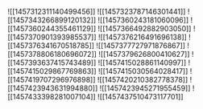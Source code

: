 ![[1457312311140499456]]
![[1457323787146301441]]
![[1457343266899120132]]
![[1457360243181060096]]
![[1457360244355461129]]
![[1457366492882903050]]
![[1457370901393985537]]
![[1457376216491696138]]
![[1457376341670518785]]
![[1457377727971876867]]
![[1457378806180696072]]
![[1457379626800410627]]
![[1457393637415743489]]
![[1457415028861140997]]
![[1457415029867769863]]
![[1457415030564028417]]
![[1457419707296976898]]
![[1457420210382778378]]
![[1457423943631994880]]
![[1457423945271955459]]
![[1457433398281007104]]
![[1457437510473117701]]
